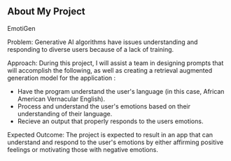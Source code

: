 ## About My Project

EmotiGen

Problem: Generative AI algorithms have issues understanding and responding to diverse users because of a lack of training.

Approach: During this project, I will assist a team in designing prompts that will accomplish the following, as well as creating a retrieval augmented generation model for the application :

- Have the program understand the user's language (in this case, African American Vernacular English).
- Process and understand the user's emotions based on their understanding of their language.
- Recieve an output that properly responds to the users emotions.

Expected Outcome: The project is expected to result in an app that can understand and respond to the user's emotions by either affirming positive feelings or motivating those with negative emotions.



